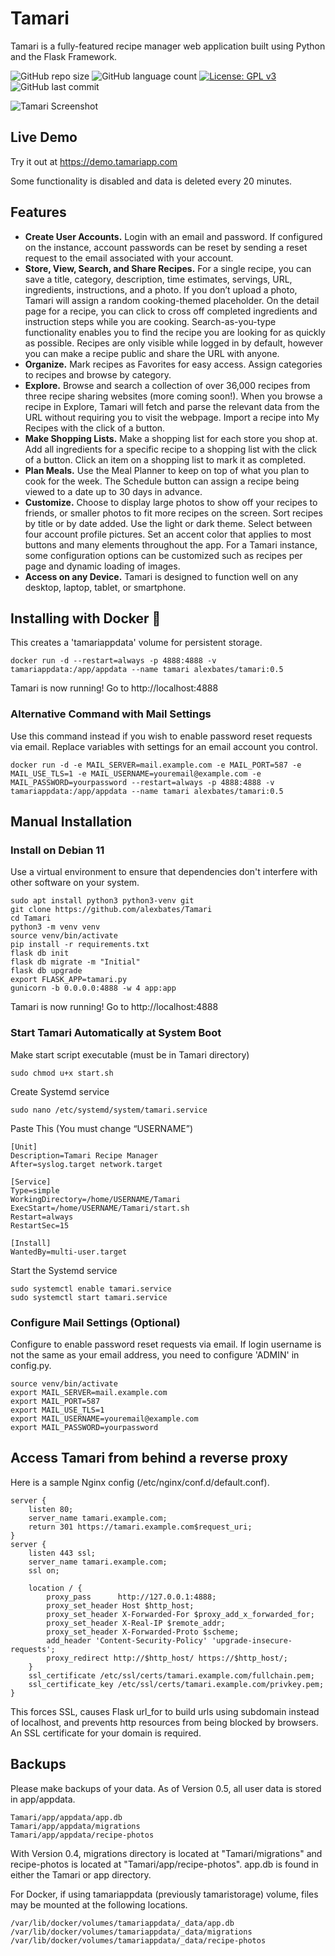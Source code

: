 # Tamari

Tamari is a fully-featured recipe manager web application built using Python and the Flask Framework. 

![GitHub repo size](https://img.shields.io/github/repo-size/alexbates/Tamari?style=plastic)
![GitHub language count](https://img.shields.io/github/languages/count/alexbates/Tamari?style=plastic)
[![License: GPL v3](https://img.shields.io/badge/License-GPLv3-blue.svg)](https://www.gnu.org/licenses/gpl-3.0) 
![GitHub last commit](https://img.shields.io/github/last-commit/alexbates/Tamari?color=red&style=plastic)

![Tamari Screenshot](https://bates.gg/mockup-tamari.png)

## Live Demo

Try it out at https://demo.tamariapp.com

Some functionality is disabled and data is deleted every 20 minutes.

## Features
- **Create User Accounts.** Login with an email and password. If configured on the instance, account passwords can be reset by sending a reset request to the email associated with your account.
- **Store, View, Search, and Share Recipes.** For a single recipe, you can save a title, category, description, time estimates, servings, URL, ingredients, instructions, and a photo. If you don’t upload a photo, Tamari will assign a random cooking-themed placeholder. On the detail page for a recipe, you can click to cross off completed ingredients and instruction steps while you are cooking. Search-as-you-type functionality enables you to find the recipe you are looking for as quickly as possible. Recipes are only visible while logged in by default, however you can make a recipe public and share the URL with anyone.
- **Organize.** Mark recipes as Favorites for easy access. Assign categories to recipes and browse by category.
- **Explore.** Browse and search a collection of over 36,000 recipes from three recipe sharing websites (more coming soon!). When you browse a recipe in Explore, Tamari will fetch and parse the relevant data from the URL without requiring you to visit the webpage. Import a recipe into My Recipes with the click of a button.
- **Make Shopping Lists.** Make a shopping list for each store you shop at. Add all ingredients for a specific recipe to a shopping list with the click of a button. Click an item on a shopping list to mark it as completed.
- **Plan Meals.** Use the Meal Planner to keep on top of what you plan to cook for the week. The Schedule button can assign a recipe being viewed to a date up to 30 days in advance.
- **Customize.** Choose to display large photos to show off your recipes to friends, or smaller photos to fit more recipes on the screen. Sort recipes by title or by date added. Use the light or dark theme. Select between four account profile pictures. Set an accent color that applies to most buttons and many elements throughout the app. For a Tamari instance, some configuration options can be customized such as recipes per page and dynamic loading of images.
- **Access on any Device.** Tamari is designed to function well on any desktop, laptop, tablet, or smartphone.

## Installing with Docker 🐳
This creates a 'tamariappdata' volume for persistent storage.
```
docker run -d --restart=always -p 4888:4888 -v tamariappdata:/app/appdata --name tamari alexbates/tamari:0.5
```
Tamari is now running! Go to http://localhost:4888

### Alternative Command with Mail Settings
Use this command instead if you wish to enable password reset requests via email. Replace variables with settings for an email account you control.
```
docker run -d -e MAIL_SERVER=mail.example.com -e MAIL_PORT=587 -e MAIL_USE_TLS=1 -e MAIL_USERNAME=youremail@example.com -e MAIL_PASSWORD=yourpassword --restart=always -p 4888:4888 -v tamariappdata:/app/appdata --name tamari alexbates/tamari:0.5
```

## Manual Installation

### Install on Debian 11
Use a virtual environment to ensure that dependencies don't interfere with other software on your system.
```
sudo apt install python3 python3-venv git
git clone https://github.com/alexbates/Tamari
cd Tamari
python3 -m venv venv
source venv/bin/activate
pip install -r requirements.txt
flask db init
flask db migrate -m "Initial"
flask db upgrade
export FLASK_APP=tamari.py
gunicorn -b 0.0.0.0:4888 -w 4 app:app
```
Tamari is now running! Go to http://localhost:4888

### Start Tamari Automatically at System Boot
Make start script executable (must be in Tamari directory)
```
sudo chmod u+x start.sh
```
Create Systemd service
```
sudo nano /etc/systemd/system/tamari.service
```
Paste This (You must change “USERNAME”)
```
[Unit]
Description=Tamari Recipe Manager
After=syslog.target network.target

[Service]
Type=simple
WorkingDirectory=/home/USERNAME/Tamari
ExecStart=/home/USERNAME/Tamari/start.sh
Restart=always
RestartSec=15

[Install]
WantedBy=multi-user.target
```
Start the Systemd service
```
sudo systemctl enable tamari.service
sudo systemctl start tamari.service
```

### Configure Mail Settings (Optional)
Configure to enable password reset requests via email. If login username is not the same as your email address, you need to configure 'ADMIN' in config.py.
```
source venv/bin/activate
export MAIL_SERVER=mail.example.com
export MAIL_PORT=587
export MAIL_USE_TLS=1
export MAIL_USERNAME=youremail@example.com
export MAIL_PASSWORD=yourpassword
```

## Access Tamari from behind a reverse proxy
Here is a sample Nginx config (/etc/nginx/conf.d/default.conf).
```
server {
	listen 80;
	server_name tamari.example.com;
	return 301 https://tamari.example.com$request_uri;
}
server {
	listen 443 ssl;
	server_name tamari.example.com;
	ssl on;
	
	location / {
		proxy_pass		http://127.0.0.1:4888;
		proxy_set_header Host $http_host;
		proxy_set_header X-Forwarded-For $proxy_add_x_forwarded_for;
		proxy_set_header X-Real-IP $remote_addr;
		proxy_set_header X-Forwarded-Proto $scheme;
		add_header 'Content-Security-Policy' 'upgrade-insecure-requests';
		proxy_redirect http://$http_host/ https://$http_host/;
	}
	ssl_certificate /etc/ssl/certs/tamari.example.com/fullchain.pem;
	ssl_certificate_key /etc/ssl/certs/tamari.example.com/privkey.pem;
}
```
This forces SSL, causes Flask url_for to build urls using subdomain instead of localhost, and prevents http resources from being blocked by browsers. An SSL certificate for your domain is required. 

## Backups

Please make backups of your data. As of Version 0.5, all user data is stored in app/appdata. 
```
Tamari/app/appdata/app.db
Tamari/app/appdata/migrations
Tamari/app/appdata/recipe-photos
```
With Version 0.4, migrations directory is located at "Tamari/migrations" and recipe-photos is located at "Tamari/app/recipe-photos". app.db is found in either the Tamari or app directory.

For Docker, if using tamariappdata (previously tamaristorage) volume, files may be mounted at the following locations.
```
/var/lib/docker/volumes/tamariappdata/_data/app.db
/var/lib/docker/volumes/tamariappdata/_data/migrations
/var/lib/docker/volumes/tamariappdata/_data/recipe-photos
```